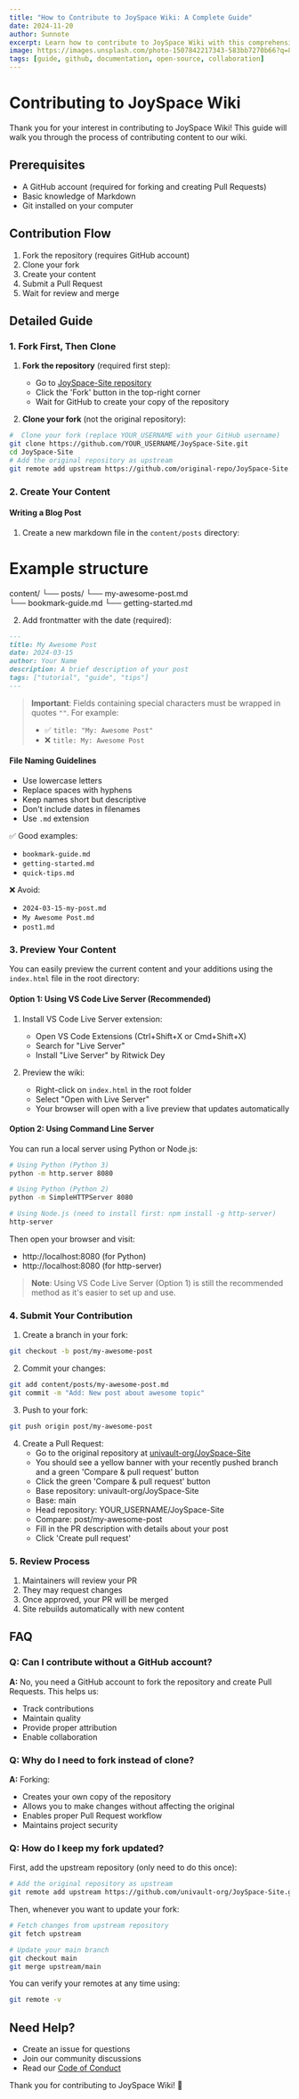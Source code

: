 ```yaml
---
title: "How to Contribute to JoySpace Wiki: A Complete Guide"
date: 2024-11-20
author: Sunnote
excerpt: Learn how to contribute to JoySpace Wiki with this comprehensive guide covering everything from forking the repository to submitting your first pull request. Perfect for both beginners and experienced contributors.
image: https://images.unsplash.com/photo-1507842217343-583bb7270b66?q=80&w=2000&auto=format&fit=crop
tags: [guide, github, documentation, open-source, collaboration]
---
```



# Contributing to JoySpace Wiki

Thank you for your interest in contributing to JoySpace Wiki! This guide will walk you through the process of contributing content to our wiki.

## Prerequisites

- A GitHub account (required for forking and creating Pull Requests)
- Basic knowledge of Markdown
- Git installed on your computer

## Contribution Flow

1. Fork the repository (requires GitHub account)
2. Clone your fork
3. Create your content
4. Submit a Pull Request
5. Wait for review and merge

## Detailed Guide

### 1. Fork First, Then Clone

1. **Fork the repository** (required first step):
   - Go to [JoySpace-Site repository](https://github.com/univault-org/JoySpace-Site)
   - Click the 'Fork' button in the top-right corner
   - Wait for GitHub to create your copy of the repository

2. **Clone your fork** (not the original repository):

```bash
#  Clone your fork (replace YOUR_USERNAME with your GitHub username)
git clone https://github.com/YOUR_USERNAME/JoySpace-Site.git
cd JoySpace-Site
# Add the original repository as upstream
git remote add upstream https://github.com/original-repo/JoySpace-Site.git

```

### 2. Create Your Content

#### Writing a Blog Post

1. Create a new markdown file in the `content/posts` directory:


# Example structure
content/
└── posts/
    └── my-awesome-post.md  
    └── bookmark-guide.md 
    └── getting-started.md 



2. Add frontmatter with the date (required):


```markdown
---
title: My Awesome Post
date: 2024-03-15
author: Your Name
description: A brief description of your post
tags: ["tutorial", "guide", "tips"]
---
```

> **Important**: Fields containing special characters must be wrapped in quotes `""`. For example:
> - ✅ `title: "My: Awesome Post"`
> - ❌ `title: My: Awesome Post`



#### File Naming Guidelines
- Use lowercase letters
- Replace spaces with hyphens
- Keep names short but descriptive
- Don't include dates in filenames
- Use `.md` extension

✅ Good examples:
- `bookmark-guide.md`
- `getting-started.md`
- `quick-tips.md`

❌ Avoid:
- `2024-03-15-my-post.md`
- `My Awesome Post.md`
- `post1.md`

### 3. Preview Your Content

You can easily preview the current content and your additions using the `index.html` file in the root directory:

#### Option 1: Using VS Code Live Server (Recommended)
1. Install VS Code Live Server extension:
   - Open VS Code Extensions (Ctrl+Shift+X or Cmd+Shift+X)
   - Search for "Live Server"
   - Install "Live Server" by Ritwick Dey
   
2. Preview the wiki:
   - Right-click on `index.html` in the root folder
   - Select "Open with Live Server"
   - Your browser will open with a live preview that updates automatically

#### Option 2: Using Command Line Server

You can run a local server using Python or Node.js:

```bash
# Using Python (Python 3)
python -m http.server 8080

# Using Python (Python 2)
python -m SimpleHTTPServer 8080

# Using Node.js (need to install first: npm install -g http-server)
http-server
```

Then open your browser and visit:
- http://localhost:8080 (for Python)
- http://localhost:8080 (for http-server)

> **Note**: Using VS Code Live Server (Option 1) is still the recommended method as it's easier to set up and use.

### 4. Submit Your Contribution

1. Create a branch in your fork:
```bash
git checkout -b post/my-awesome-post
```

2. Commit your changes:

```bash
git add content/posts/my-awesome-post.md
git commit -m "Add: New post about awesome topic"
```

3. Push to your fork:

```bash
git push origin post/my-awesome-post
```


4. Create a Pull Request:
    - Go to the original repository at [univault-org/JoySpace-Site](https://github.com/univault-org/JoySpace-Site)
    - You should see a yellow banner with your recently pushed branch and a green 'Compare & pull request' button
    - Click the green 'Compare & pull request' button
    - Base repository: univault-org/JoySpace-Site
    - Base: main
    - Head repository: YOUR_USERNAME/JoySpace-Site
    - Compare: post/my-awesome-post
    - Fill in the PR description with details about your post
    - Click 'Create pull request'

### 5. Review Process

1. Maintainers will review your PR
2. They may request changes
3. Once approved, your PR will be merged
4. Site rebuilds automatically with new content

## FAQ

### Q: Can I contribute without a GitHub account?
**A:** No, you need a GitHub account to fork the repository and create Pull Requests. This helps us:
- Track contributions
- Maintain quality
- Provide proper attribution
- Enable collaboration

### Q: Why do I need to fork instead of clone?
**A:** Forking:
- Creates your own copy of the repository
- Allows you to make changes without affecting the original
- Enables proper Pull Request workflow
- Maintains project security

### Q: How do I keep my fork updated?

First, add the upstream repository (only need to do this once):
```bash
# Add the original repository as upstream
git remote add upstream https://github.com/univault-org/JoySpace-Site.git
```

Then, whenever you want to update your fork:
```bash
# Fetch changes from upstream repository
git fetch upstream

# Update your main branch
git checkout main
git merge upstream/main
```

You can verify your remotes at any time using:
```bash
git remote -v
```


## Need Help?

- Create an issue for questions
- Join our community discussions
- Read our [Code of Conduct](CODE_OF_CONDUCT.md)

Thank you for contributing to JoySpace Wiki! 🎉




